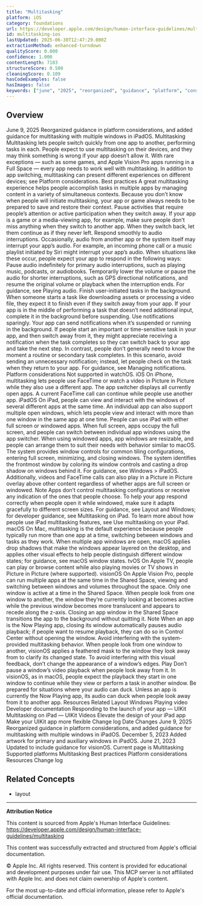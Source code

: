 ```yaml
---
title: "Multitasking"
platform: iOS
category: foundations
url: https://developer.apple.com/design/human-interface-guidelines/multitasking
id: multitasking-ios
lastUpdated: 2025-06-30T12:47:29.000Z
extractionMethod: enhanced-turndown
qualityScore: 0.800
confidence: 1.000
contentLength: 7103
structureScore: 0.500
cleaningScore: 0.109
hasCodeExamples: false
hasImages: false
keywords: ["june", "2025", "reorganized", "guidance", "platform", "considerations", "added", "multitasking", "multiple", "windows"]
---
```

## Overview

June 9, 2025 Reorganized guidance in platform considerations, and added guidance for multitasking with multiple windows in iPadOS. Multitasking Multitasking lets people switch quickly from one app to another, performing tasks in each. People expect to use multitasking on their devices, and they may think something is wrong if your app doesn’t allow it. With rare exceptions — such as some games, and Apple Vision Pro apps running in a Full Space — every app needs to work well with multitasking. In addition to app switching, multitasking can present different experiences on different devices; see Platform considerations. Best practices A great multitasking experience helps people accomplish tasks in multiple apps by managing content in a variety of simultaneous contexts. Because you don’t know when people will initiate multitasking, your app or game always needs to be prepared to save and restore their context. Pause activities that require people’s attention or active participation when they switch away. If your app is a game or a media-viewing app, for example, make sure people don’t miss anything when they switch to another app. When they switch back, let them continue as if they never left. Respond smoothly to audio interruptions. Occasionally, audio from another app or the system itself may interrupt your app’s audio. For example, an incoming phone call or a music playlist initiated by Siri might interrupt your app’s audio. When situations like these occur, people expect your app to respond in the following ways: Pause audio indefinitely for primary audio interruptions, such as playing music, podcasts, or audiobooks. Temporarily lower the volume or pause the audio for shorter interruptions, such as GPS directional notifications, and resume the original volume or playback when the interruption ends. For guidance, see Playing audio. Finish user-initiated tasks in the background. When someone starts a task like downloading assets or processing a video file, they expect it to finish even if they switch away from your app. If your app is in the middle of performing a task that doesn’t need additional input, complete it in the background before suspending. Use notifications sparingly. Your app can send notifications when it’s suspended or running in the background. If people start an important or time-sensitive task in your app, and then switch away from it, they might appreciate receiving a notification when the task completes so they can switch back to your app and take the next step. In contrast, people don’t generally need to know the moment a routine or secondary task completes. In this scenario, avoid sending an unnecessary notification; instead, let people check on the task when they return to your app. For guidance, see Managing notifications. Platform considerations Not supported in watchOS. iOS On iPhone, multitasking lets people use FaceTime or watch a video in Picture in Picture while they also use a different app. The app switcher displays all currently open apps. A current FaceTime call can continue while people use another app. iPadOS On iPad, people can view and interact with the windows of several different apps at the same time. An individual app can also support multiple open windows, which lets people view and interact with more than one window in the same app at one time. People can use iPad with either full screen or windowed apps. When full screen, apps occupy the full screen, and people can switch between individual app windows using the app switcher. When using windowed apps, app windows are resizable, and people can arrange them to suit their needs with behavior similar to macOS. The system provides window controls for common tiling configurations, entering full screen, minimizing, and closing windows. The system identifies the frontmost window by coloring its window controls and casting a drop shadow on windows behind it. For guidance, see Windows > iPadOS. Additionally, videos and FaceTime calls can also play in a Picture in Picture overlay above other content regardless of whether apps are full screen or windowed. Note Apps don’t control multitasking configurations or receive any indication of the ones that people choose. To help your app respond correctly when people open it while windowed, make sure it adapts gracefully to different screen sizes. For guidance, see Layout and Windows; for developer guidance, see Multitasking on iPad. To learn more about how people use iPad multitasking features, see Use multitasking on your iPad. macOS On Mac, multitasking is the default experience because people typically run more than one app at a time, switching between windows and tasks as they work. When multiple app windows are open, macOS applies drop shadows that make the windows appear layered on the desktop, and applies other visual effects to help people distinguish different window states; for guidance, see macOS window states. tvOS On Apple TV, people can play or browse content while also playing movies or TV shows in Picture in Picture (where supported). visionOS On Apple Vision Pro, people can run multiple apps at the same time in the Shared Space, viewing and switching between windows and volumes throughout the space. Only one window is active at a time in the Shared Space. When people look from one window to another, the window they’re currently looking at becomes active while the previous window becomes more translucent and appears to recede along the z-axis. Closing an app window in the Shared Space transitions the app to the background without quitting it. Note When an app is the Now Playing app, closing its window automatically pauses audio playback; if people want to resume playback, they can do so in Control Center without opening the window. Avoid interfering with the system-provided multitasking behavior. When people look from one window to another, visionOS applies a feathered mask to the window they look away from to clarify its changed state. To avoid interfering with this visual feedback, don’t change the appearance of a window’s edges. Play Don’t pause a window’s video playback when people look away from it. In visionOS, as in macOS, people expect the playback they start in one window to continue while they view or perform a task in another window. Be prepared for situations where your audio can duck. Unless an app is currently the Now Playing app, its audio can duck when people look away from it to another app. Resources Related Layout Windows Playing video Developer documentation Responding to the launch of your app — UIKit Multitasking on iPad — UIKit Videos Elevate the design of your iPad app Make your UIKit app more flexible Change log Date Changes June 9, 2025 Reorganized guidance in platform considerations, and added guidance for multitasking with multiple windows in iPadOS. December 5, 2023 Added artwork for primary and auxiliary windows in iPadOS. June 21, 2023 Updated to include guidance for visionOS. Current page is Multitasking Supported platforms Multitasking Best practices Platform considerations Resources Change log

## Related Concepts

- layout

---

**Attribution Notice**

This content is sourced from Apple's Human Interface Guidelines: https://developer.apple.com/design/human-interface-guidelines/multitasking

This content was successfully extracted and structured from Apple's official documentation.

© Apple Inc. All rights reserved. This content is provided for educational and development purposes under fair use. This MCP server is not affiliated with Apple Inc. and does not claim ownership of Apple's content.

For the most up-to-date and official information, please refer to Apple's official documentation.
